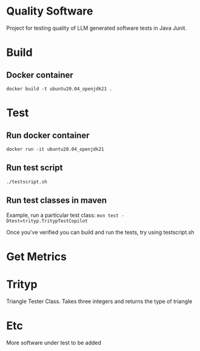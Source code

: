 # Quality Software
Project for testing quality of LLM generated software tests in Java Junit.

# Build
## Docker container
`docker build -t ubuntu20.04_openjdk21 .`

# Test
## Run docker container
`docker run -it ubuntu20.04_openjdk21`

## Run test script
`./testscript.sh`

## Run test classes in maven
Example, run a particular test class: `mvn test -Dtest=trityp.TritypTestCopilot`

Once you've verified you can build and run the tests, try using testscript.sh

# Get Metrics

# Trityp
Triangle Tester Class. Takes three integers and returns the type of triangle

# Etc
More software under test to be added


